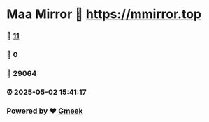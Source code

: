 # Maa Mirror :link: https://mmirror.top 
### :page_facing_up: [11](https://mmirror.top/tag.html) 
### :speech_balloon: 0 
### :hibiscus: 29064 
### :alarm_clock: 2025-05-02 15:41:17 
### Powered by :heart: [Gmeek](https://github.com/Meekdai/Gmeek)
